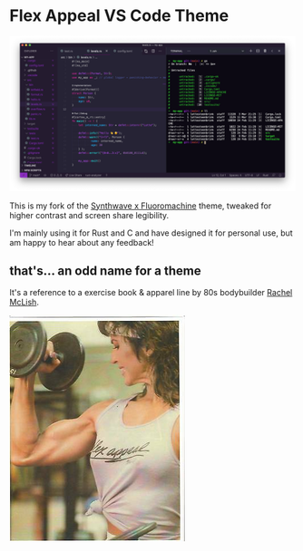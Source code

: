 # Flex Appeal VS Code Theme

![](https://github.com/Lotterleben/flex-appeal/blob/master/flex_appeal_demo?raw=true)

This is my fork of the [Synthwave x Fluoromachine](https://marketplace.visualstudio.com/items?itemName=webrender.synthwave-x-fluoromachine) theme, tweaked for higher contrast and screen share legibility.

I'm mainly using it for Rust and C and have designed it for personal use, but am happy to hear about any feedback!


## that's... an odd name for a theme

It's a reference to a exercise book & apparel line by 80s bodybuilder [Rachel McLish](https://de.wikipedia.org/wiki/Rachel_McLish).

![Rachel McLish wearing a Flex Appeal tank top doing a bicep curl](https://github.com/Lotterleben/flex-appeal/blob/master/flex_appeal.jpg?raw=true)
